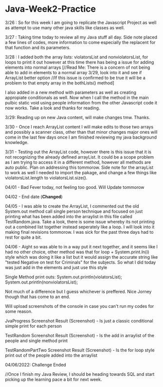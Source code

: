 # Java-Week2-Practice

3/26 : So for this week I am going to replicate the Javascript Project as well as attempt to use many other java skills like classes as well.

3/27 : Taking time today to review all my Java stuff all day. Side note placed a few lines of codes, more information to come especially the replacent for that function and its parameters. 

3/28 : I added both the array lists: violatorsList and nonviolatorsList, for loops to print it out however at this time there has being a issue for adding elements into normal arrays [//Read Me: There is a concern of not being able to add in elements to a normal array 3/29, look into it and see if ArrayList better option //If this issue is confirmed to be true it will be a problem to that empty array in the bothLists() method] 

I also added in a new method with parameters as well as creating appropiate conditionals as well. Now when I call the method in the main pulbic static void using people information from the other Javascript code it now works. Take a look and thanks for reading. 

3/29: Reading up on new Java content, will make changes tmw. Thanks.

3/30 - Once I reach ArrayList content I will make edits to those two arrays and possibly a scanner class, other than that minor changes major ones will come in the last few days once I am finished reviewing my java background knowledge.

3/31 -  Testing out the ArrayList code, however there is this issue that it is not recognizing the already defined arrayList. It could be a scope problem as I am trying to access it in a different method, however all methods are auto public. Plan on addressing this tommorow. Side note for the arrayList to work as well I needed to import the pakage, and change a few things like violatorsList.length to violatorsList.size().

04/01 - Bad Fever today, not feeling too good. Will Update tommorow 

04/02 - End date (**Changed**)

04/05 - I was able to create the ArrayList, I commented out the old System.out method call single person technique and focused on just printing what has been added into the arraylist in this file called TestRandom.java. Take a look, there is some issue whereby its not printing out a combined list together instead seperately like a loop. I will look into it making final revisions tommorow. I was sick for the past three days had to rest for quite a bit. 

04/06 - Aight so was able to in a way put it next together, and it seems like I had no other choice, other method was that for loop + System.print.ln(i) style which was doing it like a list but it would assign the accurate string like "tested Negative on test for Criminals" for the subjects. So what I did today was just add in the elements and just use this style 
 
 Single Method print outs:
 System.out.println(violatorsList);
 System.out.println(nonviolatorsList);
 
 
 Not much of a difference but I guess whichever is preffered. Nice Jorney though that has come to an end. 
 
Will upload screenshots of the console in case you can't run my codes for some reason.


JvaProgress Screenshot Result (Screenshot) -  Is just a classic conditional simple print for each person

TestRandom Screenshot Result (Screenshot) - Is the add in arraylist of the people and single method print

TestRandomPartTwo Screenshot Result (Screenshot) - Is the for loop style print out of the people added into the arraylist

04/06/2022: Challenge Ended

//Once I finish my Java Review, I should be heading towards SQL and start picking up the learning pace a bit for next week.
